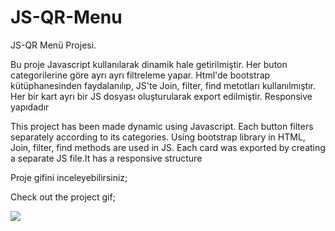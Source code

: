 # JS-QR-Menu
JS-QR Menü Projesi.

Bu proje Javascript kullanılarak dinamik hale getirilmiştir. Her buton categorilerine göre ayrı ayrı filtreleme yapar. Html'de bootstrap kütüphanesinden faydalanılıp, JS'te Join, filter, find metotları kullanılmıştır. Her bir kart ayrı bir JS dosyası oluşturularak export edilmiştir. Responsive yapıdadır

This project has been made dynamic using Javascript. Each button filters separately according to its categories. Using bootstrap library in HTML, Join, filter, find methods are used in JS. Each card was exported by creating a separate JS file.It has a responsive structure

Proje gifini inceleyebilirsiniz;

Check out the project gif;

<img src="qrmenu.gif"/>
